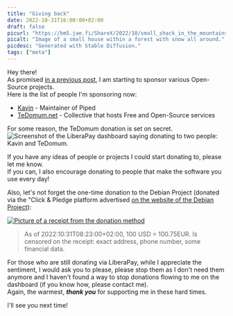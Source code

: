 ```yaml
---
title: "Giving back"
date: 2022-10-31T16:00:00+02:00
draft: false
picurl: "https://bm5.jae.fi/ShareX/2022/10/small_shack_in_the_mountains__snow__4k_Seed-5945040_Steps-25_Guidance-7.5.png"
picalt: "Image of a small house within a forest with snow all around."
picdesc: "Generated with Stable Diffusion."
tags: ["meta"]
---
```


Hey there!  
As promised [in a previous post](/blog/2022/09/19/thanks-for-the-help!/), I am starting to sponsor various Open-Source projects.  
Here is the list of people I'm sponsoring now:

- [Kavin](https://liberapay.com/kavin) - Maintainer of Piped
- [TeDomum.net](https://liberapay.com/tedomum/) - Collective that hosts Free and Open-Source services

For some reason, the TeDomum donation is set on secret.
![Screenshot of the LiberaPay dashboard saying donating to two people: Kavin and TeDomum.](https://bm5.jae.fi/ShareX/2022/10/firefox_1jxrRVyosi.png)

If you have any ideas of people or projects I could start donating to, please let me know.  
If you can, I also encourage donating to people that make the software you use every day!

Also, let's not forget the one-time donation to the Debian Project (donated via the "Click & Pledge platform advertised [on the website of the Debian Project](https://www.debian.org/donations#spi-click-n-pledge)):

[![Picture of a receipt from the donation method](https://bm5.jae.fi/ShareX/2022/10/eReceipt.png)](https://bm5.jae.fi/ShareX/2022/10/eReceipt.png)

> As of 2022:10:31T08:23:00+02:00, 100 USD = 100.75EUR. Is censored on the receipt: exact address, phone number, some financial data.

For those who are still donating via LiberaPay, while I appreciate the sentiment, I would ask you to please, please stop them as I don't need them anymore and I haven't found a way to stop donations flowing to me on the dashboard (if you know how, please contact me).  
Again, the warmest, **_thank you_** for supporting me in these hard times.

I'll see you next time!
